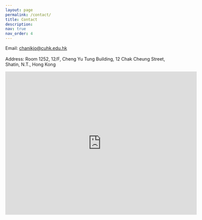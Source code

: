```yaml
---
layout: page
permalink: /contact/
title: Contact
description: 
nav: true
nav_order: 4
---
```


Email: <a href = "mailto:chanikjo@cuhk.edu.hk">chanikjo@cuhk.edu.hk</a> 
<br> <br> Address: Room 1252, 12/F, Cheng Yu Tung Building, 12 Chak Cheung Street, Shatin, N.T., Hong Kong


<div class="map-container">
    <iframe 
        src="https://maps.app.goo.gl/1jJ4jkHaWHpMny8H6" 
        width="600" 
        height="450" 
        style="border:0;" 
        allowfullscreen="" 
        loading="lazy" 
        referrerpolicy="no-referrer-when-downgrade">
    </iframe>
</div>
